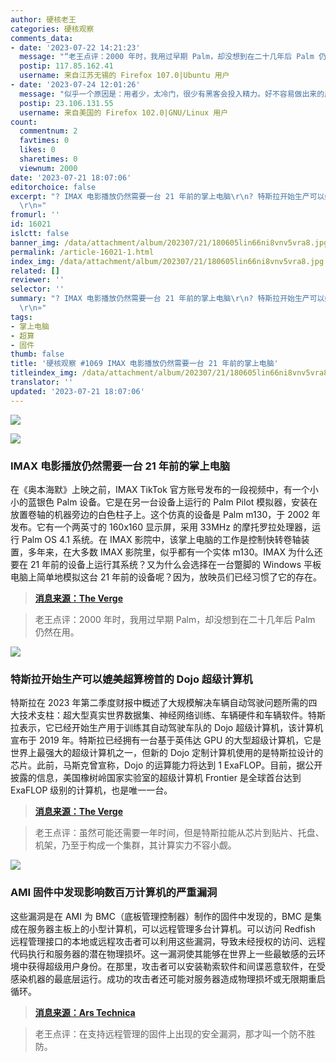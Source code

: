 ```yaml
---
author: 硬核老王
categories: 硬核观察
comments_data:
- date: '2023-07-22 14:21:23'
  message: "“老王点评：2000 年时，我用过早期 Palm，却没想到在二十几年后 Palm 仍然在用。”<br />\r\n<br />\r\n冷门的东西超级防盗版/防破解。。。"
  postip: 117.85.162.41
  username: 来自江苏无锡的 Firefox 107.0|Ubuntu 用户
- date: '2023-07-24 12:01:26'
  message: "似乎一个原因是：用者少，太冷门，很少有黑客会投入精力。好不容易做出来的成果无人反馈，也影响黑客的积极性。<br />\r\n<br />\r\n注：此处的“黑客”概念与《提问的智慧》中的黑客相同。"
  postip: 23.106.131.55
  username: 来自美国的 Firefox 102.0|GNU/Linux 用户
count:
  commentnum: 2
  favtimes: 0
  likes: 0
  sharetimes: 0
  viewnum: 2000
date: '2023-07-21 18:07:06'
editorchoice: false
excerpt: "? IMAX 电影播放仍然需要一台 21 年前的掌上电脑\r\n? 特斯拉开始生产可以媲美超算榜首的 Dojo 超级计算机\r\n? AMI 固件中发现影响数百万计算机的严重漏洞\r\n»
  \r\n»"
fromurl: ''
id: 16021
islctt: false
banner_img: /data/attachment/album/202307/21/180605lin66ni8vnv5vra8.jpg
permalink: /article-16021-1.html
index_img: /data/attachment/album/202307/21/180605lin66ni8vnv5vra8.jpg
related: []
reviewer: ''
selector: ''
summary: "? IMAX 电影播放仍然需要一台 21 年前的掌上电脑\r\n? 特斯拉开始生产可以媲美超算榜首的 Dojo 超级计算机\r\n? AMI 固件中发现影响数百万计算机的严重漏洞\r\n»
  \r\n»"
tags:
- 掌上电脑
- 超算
- 固件
thumb: false
title: '硬核观察 #1069 IMAX 电影播放仍然需要一台 21 年前的掌上电脑'
titleindex_img: /data/attachment/album/202307/21/180605lin66ni8vnv5vra8.jpg
translator: ''
updated: '2023-07-21 18:07:06'
---
```


![](/data/attachment/album/202307/21/180605lin66ni8vnv5vra8.jpg)


![](/data/attachment/album/202307/21/180613gsnquxuumisz66z6.jpg)


### IMAX 电影播放仍然需要一台 21 年前的掌上电脑


在《奥本海默》上映之前，IMAX TikTok 官方账号发布的一段视频中，有一个小小的蓝银色 Palm 设备。它是在另一台设备上运行的 Palm Pilot 模拟器，安装在放置卷轴的机器旁边的白色柱子上。这个仿真的设备是 Palm m130，于 2002 年发布。它有一个两英寸的 160x160 显示屏，采用 33MHz 的摩托罗拉处理器，运行 Palm OS 4.1 系统。在 IMAX 影院中，该掌上电脑的工作是控制快转卷轴装置，多年来，在大多数 IMAX 影院里，似乎都有一个实体 m130。IMAX 为什么还要在 21 年前的设备上运行其系统？又为什么会选择在一台蹩脚的 Windows 平板电脑上简单地模拟这台 21 年前的设备呢？因为，放映员们已经习惯了它的存在。



> 
> **[消息来源：The Verge](https://www.theverge.com/23801118/imax-movie-palm-pilot-oppenheimer)**
> 
> 
> 



> 
> 老王点评：2000 年时，我用过早期 Palm，却没想到在二十几年后 Palm 仍然在用。
> 
> 
> 


![](/data/attachment/album/202307/21/180626cyjyhkrmdkfj3yoe.jpg)


### 特斯拉开始生产可以媲美超算榜首的 Dojo 超级计算机


特斯拉在 2023 年第二季度财报中概述了大规模解决车辆自动驾驶问题所需的四大技术支柱：超大型真实世界数据集、神经网络训练、车辆硬件和车辆软件。特斯拉表示，它已经开始生产用于训练其自动驾驶车队的 Dojo 超级计算机，该计算机宣布于 2019 年。特斯拉已经拥有一台基于英伟达 GPU 的大型超级计算机，它是世界上最强大的超级计算机之一，但新的 Dojo 定制计算机使用的是特斯拉设计的芯片。此前，马斯克曾宣称，Dojo 的运算能力将达到 1 ExaFLOP。目前，据公开披露的信息，美国橡树岭国家实验室的超级计算机 Frontier 是全球首台达到 ExaFLOP 级别的计算机，也是唯一一台。



> 
> **[消息来源：The Verge](https://www.theverge.com/2023/7/19/23800854/tesla-driverless-dojo-supercomputers-production)**
> 
> 
> 



> 
> 老王点评：虽然可能还需要一年时间，但是特斯拉能从芯片到贴片、托盘、机架，乃至于构成一个集群，其计算实力不容小觑。
> 
> 
> 


![](/data/attachment/album/202307/21/180637szw8gt22c8hm7n3l.jpg)


### AMI 固件中发现影响数百万计算机的严重漏洞


这些漏洞是在 AMI 为 BMC（底板管理控制器）制作的固件中发现的，BMC 是集成在服务器主板上的小型计算机，可以远程管理多台计算机。可以访问 Redfish 远程管理接口的本地或远程攻击者可以利用这些漏洞，导致未经授权的访问、远程代码执行和服务器的潜在物理损坏。这一漏洞使其能够在世界上一些最敏感的云环境中获得超级用户身份。在那里，攻击者可以安装勒索软件和间谍恶意软件，在受感染机器的最底层运行。成功的攻击者还可能对服务器造成物理损坏或无限期重启循环。



> 
> **[消息来源：Ars Technica](https://arstechnica.com/security/2023/07/millions-of-servers-inside-data-centers-imperiled-by-flaws-in-ami-bmc-firmware/)**
> 
> 
> 



> 
> 老王点评：在支持远程管理的固件上出现的安全漏洞，那才叫一个防不胜防。
> 
> 
>